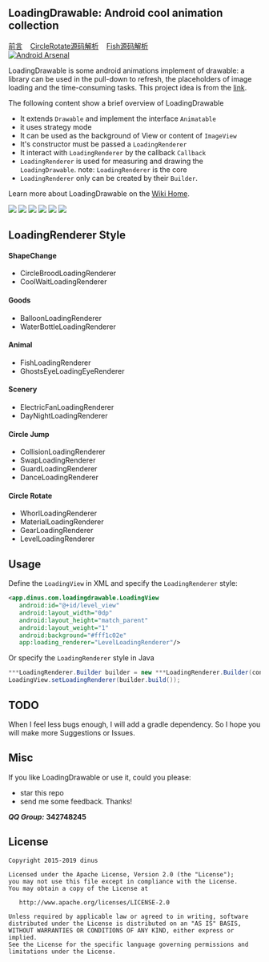
## LoadingDrawable: Android cool animation collection
[前言](http://www.jianshu.com/p/6e0ac5af4e8b)&nbsp;&nbsp;&nbsp;
[CircleRotate源码解析](http://www.jianshu.com/p/1c3c6fc1b7ff)&nbsp;&nbsp;&nbsp;
[Fish源码解析](http://blog.csdn.net/XSF50717/article/details/51494266)<br/>
[![Android Arsenal](https://img.shields.io/badge/Android%20Arsenal-LoadingDrawable-brightgreen.svg?style=flat)](http://android-arsenal.com/details/1/3450)

 LoadingDrawable is some android animations implement of drawable: a library can be used in the pull-down to refresh, the placeholders of image loading and the time-consuming tasks. This project idea is from the [link](http://mp.weixin.qq.com/s?__biz=MjM5MDMxOTE5NA==&mid=402703079&idx=2&sn=2fcc6746a866dcc003c68ead9b68e595&scene=2&srcid=0302A7p723KK8E5gSzLKb2ZL&from=timeline&isappinstalled=0#wechat_redirect).<br/> 
 
The following content show a brief overview of LoadingDrawable

* It extends `Drawable` and implement the interface `Animatable`
* it uses strategy mode
* It can be used as the background of View or content of `ImageView`
* It's constructor must be passed a `LoadingRenderer`
* It interact with `LoadingRenderer` by the callback `Callback`
* `LoadingRenderer` is used for measuring and drawing the `LoadingDrawable`. note:
`LoadingRenderer` is the core
* `LoadingRenderer` only can be created by their `Builder`. 
 
Learn more about LoadingDrawable on the [Wiki Home](https://github.com/dinuscxj/LoadingDrawable/wiki).

![](https://raw.githubusercontent.com/dinuscxj/LoadingDrawable/master/Preview/ShapeChangeDrawable.gif)
![](https://raw.githubusercontent.com/dinuscxj/LoadingDrawable/master/Preview/GoodsDrawable.gif)
![](https://raw.githubusercontent.com/dinuscxj/LoadingDrawable/master/Preview/AnimalDrawable.gif)
![](https://raw.githubusercontent.com/dinuscxj/LoadingDrawable/master/Preview/SceneryDrawable.gif)
![](https://raw.githubusercontent.com/dinuscxj/LoadingDrawable/master/Preview/CircleJumpDrawable.gif)
![](https://raw.githubusercontent.com/dinuscxj/LoadingDrawable/master/Preview/CircleRotateDrawable.gif)

## LoadingRenderer Style

#### ShapeChange
 * CircleBroodLoadingRenderer
 * CoolWaitLoadingRenderer

#### Goods
 * BalloonLoadingRenderer
 * WaterBottleLoadingRenderer

#### Animal
 * FishLoadingRenderer
 * GhostsEyeLoadingEyeRenderer

#### Scenery
 * ElectricFanLoadingRenderer
 * DayNightLoadingRenderer

#### Circle Jump
 * CollisionLoadingRenderer
 * SwapLoadingRenderer
 * GuardLoadingRenderer
 * DanceLoadingRenderer

#### Circle Rotate
 * WhorlLoadingRenderer
 * MaterialLoadingRenderer
 * GearLoadingRenderer
 * LevelLoadingRenderer

## Usage
 Define the `LoadingView` in XML and specify the `LoadingRenderer` style:
 ```xml
 <app.dinus.com.loadingdrawable.LoadingView
    android:id="@+id/level_view"
    android:layout_width="0dp"
    android:layout_height="match_parent"
    android:layout_weight="1"
    android:background="#fff1c02e"
    app:loading_renderer="LevelLoadingRenderer"/>
  ```
 Or specify the `LoadingRenderer` style in Java
 ```java
 ***LoadingRenderer.Builder builder = new ***LoadingRenderer.Builder(context);
 LoadingView.setLoadingRenderer(builder.build());
 ```
 
## TODO
 When I feel less bugs enough, I will add a gradle dependency. So I hope you will make more Suggestions or Issues.

## Misc
 If you like LoadingDrawable or use it, could you please:

 * star this repo
 * send me some feedback. Thanks!
 
 ***QQ Group:*** **342748245**

## License
    Copyright 2015-2019 dinus

    Licensed under the Apache License, Version 2.0 (the "License");
    you may not use this file except in compliance with the License.
    You may obtain a copy of the License at

       http://www.apache.org/licenses/LICENSE-2.0

    Unless required by applicable law or agreed to in writing, software
    distributed under the License is distributed on an "AS IS" BASIS,
    WITHOUT WARRANTIES OR CONDITIONS OF ANY KIND, either express or implied.
    See the License for the specific language governing permissions and
    limitations under the License.
